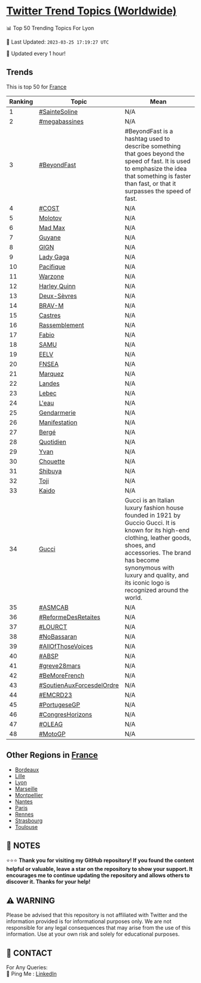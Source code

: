 [Twitter Trend Topics (Worldwide)](https://github.com/ErcinDedeoglu/Twitter-Trend-Topics)
==========


📊 Top 50 Trending Topics For Lyon

📆 Last Updated: `2023-03-25 17:19:27 UTC`

🔧 Updated every 1 hour!


## Trends

This is top 50 for [France](</France>)

| Ranking | Topic | Mean |
| ------- | ------------ | ------------ |
| 1 | [#SainteSoline](http://twitter.com/search?q=%23SainteSoline) | N/A |
| 2 | [#megabassines](http://twitter.com/search?q=%23megabassines) | N/A |
| 3 | [#BeyondFast](http://twitter.com/search?q=%23BeyondFast) | #BeyondFast is a hashtag used to describe something that goes beyond the speed of fast. It is used to emphasize the idea that something is faster than fast, or that it surpasses the speed of fast. |
| 4 | [#COST](http://twitter.com/search?q=%23COST) | N/A |
| 5 | [Molotov](http://twitter.com/search?q=Molotov) | N/A |
| 6 | [Mad Max](http://twitter.com/search?q=Mad+Max) | N/A |
| 7 | [Guyane](http://twitter.com/search?q=Guyane) | N/A |
| 8 | [GIGN](http://twitter.com/search?q=GIGN) | N/A |
| 9 | [Lady Gaga](http://twitter.com/search?q=Lady+Gaga) | N/A |
| 10 | [Pacifique](http://twitter.com/search?q=Pacifique) | N/A |
| 11 | [Warzone](http://twitter.com/search?q=Warzone) | N/A |
| 12 | [Harley Quinn](http://twitter.com/search?q=Harley+Quinn) | N/A |
| 13 | [Deux-Sèvres](http://twitter.com/search?q=Deux-S%c3%a8vres) | N/A |
| 14 | [BRAV-M](http://twitter.com/search?q=BRAV-M) | N/A |
| 15 | [Castres](http://twitter.com/search?q=Castres) | N/A |
| 16 | [Rassemblement](http://twitter.com/search?q=Rassemblement) | N/A |
| 17 | [Fabio](http://twitter.com/search?q=Fabio) | N/A |
| 18 | [SAMU](http://twitter.com/search?q=SAMU) | N/A |
| 19 | [EELV](http://twitter.com/search?q=EELV) | N/A |
| 20 | [FNSEA](http://twitter.com/search?q=FNSEA) | N/A |
| 21 | [Marquez](http://twitter.com/search?q=Marquez) | N/A |
| 22 | [Landes](http://twitter.com/search?q=Landes) | N/A |
| 23 | [Lebec](http://twitter.com/search?q=Lebec) | N/A |
| 24 | [L'eau](http://twitter.com/search?q=L%27eau) | N/A |
| 25 | [Gendarmerie](http://twitter.com/search?q=Gendarmerie) | N/A |
| 26 | [Manifestation](http://twitter.com/search?q=Manifestation) | N/A |
| 27 | [Bergé](http://twitter.com/search?q=Berg%c3%a9) | N/A |
| 28 | [Quotidien](http://twitter.com/search?q=Quotidien) | N/A |
| 29 | [Yvan](http://twitter.com/search?q=Yvan) | N/A |
| 30 | [Chouette](http://twitter.com/search?q=Chouette) | N/A |
| 31 | [Shibuya](http://twitter.com/search?q=Shibuya) | N/A |
| 32 | [Toji](http://twitter.com/search?q=Toji) | N/A |
| 33 | [Kaido](http://twitter.com/search?q=Kaido) | N/A |
| 34 | [Gucci](http://twitter.com/search?q=Gucci) | Gucci is an Italian luxury fashion house founded in 1921 by Guccio Gucci. It is known for its high-end clothing, leather goods, shoes, and accessories. The brand has become synonymous with luxury and quality, and its iconic logo is recognized around the world. |
| 35 | [#ASMCAB](http://twitter.com/search?q=%23ASMCAB) | N/A |
| 36 | [#ReformeDesRetaites](http://twitter.com/search?q=%23ReformeDesRetaites) | N/A |
| 37 | [#LOURCT](http://twitter.com/search?q=%23LOURCT) | N/A |
| 38 | [#NoBassaran](http://twitter.com/search?q=%23NoBassaran) | N/A |
| 39 | [#AllOfThoseVoices](http://twitter.com/search?q=%23AllOfThoseVoices) | N/A |
| 40 | [#ABSP](http://twitter.com/search?q=%23ABSP) | N/A |
| 41 | [#greve28mars](http://twitter.com/search?q=%23greve28mars) | N/A |
| 42 | [#BeMoreFrench](http://twitter.com/search?q=%23BeMoreFrench) | N/A |
| 43 | [#SoutienAuxForcesdelOrdre](http://twitter.com/search?q=%23SoutienAuxForcesdelOrdre) | N/A |
| 44 | [#EMCRD23](http://twitter.com/search?q=%23EMCRD23) | N/A |
| 45 | [#PortugeseGP](http://twitter.com/search?q=%23PortugeseGP) | N/A |
| 46 | [#CongresHorizons](http://twitter.com/search?q=%23CongresHorizons) | N/A |
| 47 | [#OLEAG](http://twitter.com/search?q=%23OLEAG) | N/A |
| 48 | [#MotoGP](http://twitter.com/search?q=%23MotoGP) | N/A |



## Other Regions in [France](</France>)

* [Bordeaux](</France/Bordeaux.md>)
* [Lille](</France/Lille.md>)
* [Lyon](</France/Lyon.md>)
* [Marseille](</France/Marseille.md>)
* [Montpellier](</France/Montpellier.md>)
* [Nantes](</France/Nantes.md>)
* [Paris](</France/Paris.md>)
* [Rennes](</France/Rennes.md>)
* [Strasbourg](</France/Strasbourg.md>)
* [Toulouse](</France/Toulouse.md>)



## 📝 NOTES

⭐⭐⭐ **Thank you for visiting my GitHub repository! If you found the content helpful or valuable, leave a star on the repository to show your support. It encourages me to continue updating the repository and allows others to discover it. Thanks for your help!**


## ⚠️ WARNING

Please be advised that this repository is not affiliated with Twitter and the information provided is for informational purposes only. We are not responsible for any legal consequences that may arise from the use of this information. Use at your own risk and solely for educational purposes.


## 📨 CONTACT

 For Any Queries:  
            🏓 Ping Me : [LinkedIn](https://www.linkedin.com/in/ercindedeoglu/)
